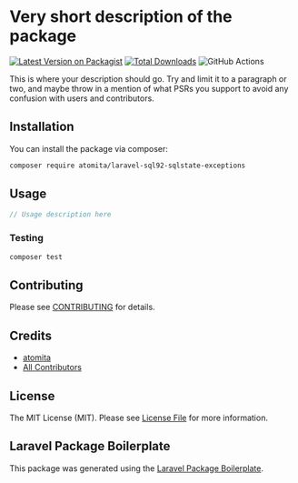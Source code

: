 # Very short description of the package

[![Latest Version on Packagist](https://img.shields.io/packagist/v/atomita/laravel-sql92-sqlstate-exceptions.svg?style=flat-square)](https://packagist.org/packages/atomita/laravel-sql92-sqlstate-exceptions)
[![Total Downloads](https://img.shields.io/packagist/dt/atomita/laravel-sql92-sqlstate-exceptions.svg?style=flat-square)](https://packagist.org/packages/atomita/laravel-sql92-sqlstate-exceptions)
![GitHub Actions](https://github.com/atomita/laravel-sql92-sqlstate-exceptions/actions/workflows/main.yml/badge.svg)

This is where your description should go. Try and limit it to a paragraph or two, and maybe throw in a mention of what PSRs you support to avoid any confusion with users and contributors.

## Installation

You can install the package via composer:

```bash
composer require atomita/laravel-sql92-sqlstate-exceptions
```

## Usage

```php
// Usage description here
```

### Testing

```bash
composer test
```

## Contributing

Please see [CONTRIBUTING](CONTRIBUTING.md) for details.

## Credits

-   [atomita](https://github.com/atomita)
-   [All Contributors](../../contributors)

## License

The MIT License (MIT). Please see [License File](LICENSE.md) for more information.

## Laravel Package Boilerplate

This package was generated using the [Laravel Package Boilerplate](https://laravelpackageboilerplate.com).
